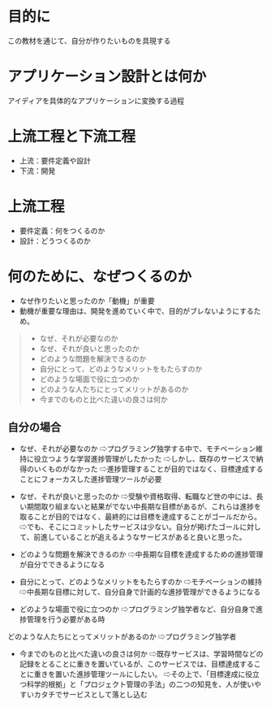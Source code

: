 # 目的に
この教材を通じて、自分が作りたいものを具現する

# アプリケーション設計とは何か
アイディアを具体的なアプリケーションに変換する過程

# 上流工程と下流工程
+ 上流：要件定義や設計
+ 下流：開発

# 上流工程
+ 要件定義：何をつくるのか
+ 設計：どうつくるのか

# 何のために、なぜつくるのか
+ なぜ作りたいと思ったのか「動機」が重要
+ 動機が重要な理由は、開発を進めていく中で、目的がブレないようにするため。
> + なぜ、それが必要なのか
> + なぜ、それが良いと思ったのか
> + どのような問題を解決できるのか
> + 自分にとって、どのようなメリットをもたらすのか
> + どのような場面で役に立つのか
> + どのような人たちにとってメリットがあるのか
> + 今までのものと比べた違いの良さは何か
## 自分の場合
+ なぜ、それが必要なのか
⇨プログラミング独学する中で、モチベーション維持に役立つような学習進捗管理がしたかった
⇨しかし、既存のサービスで納得のいくものがなかった
⇨進捗管理することが目的ではなく、目標達成することにフォーカスした進捗管理ツールが必要

+ なぜ、それが良いと思ったのか
⇨受験や資格取得、転職など世の中には、長い期間取り組まないと結果がでない中長期な目標があるが、これらは進捗を取ることが目的ではなく、最終的には目標を達成することがゴールだから。
⇨でも、そこにコミットしたサービスは少ない。自分が掲げたゴールに対して、前進していることが追えるようなサービスがあると良いと思った。

+ どのような問題を解決できるのか
⇨中長期な目標を達成するための進捗管理が自分でできるようになる

+ 自分にとって、どのようなメリットをもたらすのか
⇨モチベーションの維持
⇨中長期な目標に対して、自分自身で計画的な進捗管理ができるようになる

+ どのような場面で役に立つのか
⇨プログラミング独学者など、自分自身で進捗管理を行う必要がある時

どのような人たちにとってメリットがあるのか
⇨プログラミング独学者

+ 今までのものと比べた違いの良さは何か
⇨既存サービスは、学習時間などの記録をとることに重きを置いているが、このサービスでは、目標達成することに重きを置いた進捗管理ツールにしたい。
⇨その上で、「目標達成に役立つ科学的根拠」と「プロジェクト管理の手法」の二つの知見を、人が使いやすいカタチでサービスとして落とし込む

